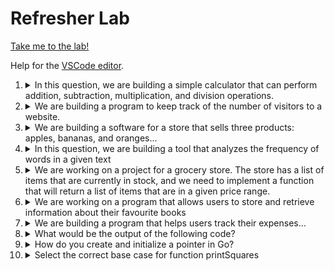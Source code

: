 # Refresher Lab

[Take me to the lab!](https://kodekloud.com/topic/refresher-lab/)

Help for the [VSCode editor](https://github.com/kodekloudhub/community-faq/blob/main/docs/vscode-tips.md).

1.  <details>
    <summary>In this question, we are building a simple calculator that can perform addition, subtraction, multiplication, and division operations.</summary>

    Complete the code in the function `calculate` to return a slice consisting of 4 elements [ `sum` of a and b, `difference` of a and b, `product` of a and b, `quotient` on dividing a by b]

    A Go file is located at `/root/code/calculator/` directory. Navigate to this file in the Explorer pane and open it.

    Expected Output

    ```
    [30 10 200 2]
    [770 630 49000 10]
    ```

    <details>
    <summary>Reveal</summary>

    ```go
    package main

    import "fmt"

    func calculate(a int, b int) []float64 {
        // Make the results slice,
        // large enough for the four results
        results := make([]float64, 4)

        // First element is sum
        results[0] = float64(a+b)
        // Second element is difference
        results[1] = float64(a-b)
        // Third element is product
        results[2] = float64(a*b)
        // Final element is quotient
        // Note the separate conversions to float64
        // of a and b here. If the division is not
        // exact, we would expect a floating point result!
        results[3] = float64(a)/float64(b)

        return results
    }

    func main() {
        fmt.Println(calculate(20, 10))
        fmt.Println(calculate(700, 70))
    }
    ```

    Now run the program

    ```bash
    cd /root/code/calculator
    go run main.go
    ```

    Note that it could also be done this way, but if you know how big you need a slice to be, it is more efficient to allocate first it using `make`, as grow operations on slices consume processor time.

    ```go
    import "fmt"

    func calculate(a int, b int) []float64 {
        // Make the results slice,
        results := []float64{}

        // Append the calculations in order
        results = append(results, float64(a+b))
        results = append(results, float64(a-b))
        results = append(results, float64(a*b))
        results = append(results, float64(a)/float64(b))

        return results
    }

    func main() {
        fmt.Println(calculate(20, 10))
        fmt.Println(calculate(700, 70))
    }
    ```

    </details>
    </details>

1.  <details>
    <summary>We are building a program to keep track of the number of visitors to a website.</summary>

    We need to store the number of active visitors in a variable and update it each time a new visitor arrives or an old visitor leaves the website.

    A Go file is located at `/root/code/visitor` directory. Navigate to this file in the Explorer pane and open it.

    Expected output
    ```
    2
    ```

    <details>
    <summary>Reveal</summary>

    Much easier than the last question :smile:

    ```go
    package main

    import "fmt"

    // Declare variable activeUserCount
    var activeUserCount int

    func entry() {
        // Hint: you can use the "++" operator to increment a variable by 1
        activeUserCount++
    }

    func exit() {
        // Hint: you can use the "--" operator to decrement a variable by 1
        activeUserCount--
    }

    func main() {
        entry()
        entry()
        exit()
        exit()
        entry()
        entry()
        fmt.Println(activeUserCount)
    }
    ```

    Run it...

    ```bash
    cd /root/code/visitor
    go run main.go
    ```

    </details>
    </details>

1.  <details>
    <summary>We are building a software for a store that sells three products: apples, bananas, and oranges...</summary>

    We need to write a function that takes the name of a product and its price as arguments and returns the price of the product with a discount applied. The discount should be `10%` for `apples` and `20%` for `bananas`. `Oranges` do not have a discount.

    A Go file is located at `/root/code/product` directory. Navigate to this file in the Explorer pane and open it.

    Expected output (TODO - Await clickup resolution)

    ```
    90
    100
    80
    80
    100
    ```

    <details>
    <summary>Reveal</summary>

    ```go
    package main

    import "fmt"

    func discountedPrice(product string, price float64) float64 {
        // Ideal opportunity for a switch!
        switch product {
        case "apple", "apples":
            // Note case for singlular and plural
            return price * 0.9
        case "banana", "bananas":
            return price * 0.8
        default:
            // The default case is no discount
            return price
        }
    }

    func main() {
        fmt.Println(discountedPrice("apples", 100))
        fmt.Println(discountedPrice("orange", 100))
        fmt.Println(discountedPrice("bananas", 100))
        fmt.Println(discountedPrice("banana", 100))
        fmt.Println(discountedPrice("oranges", 100))
    }
    ```

    Run it...

    ```bash
    cd /root/code/product
    go run main.go
    ```

    </details>
    </details>

1.  <details>
    <summary>In this question, we are building a tool that analyzes the frequency of words in a given text</summary>

    You need to implement a function `wordFrequency` that receives a string and returns a map with the frequency of each word in the string.

    A Go file is located at /root/code/frequency directory.

    Expected output

    ```
    map[The:1 brown:1 dog:1 fox:1 jumps:1 lazy:1 over:1 quick:1 the:1]
    ```

    <details>
    <summary>Reveal</summary>

    The clue is that the`strings` package has been imported, so it's likely there will be a [function that can help us](https://pkg.go.dev/strings#Fields) with splitting the sentence into words!

    ```go
    package main

    import (
        "fmt"
        "strings"
    )

    func wordFrequency(text string) map[string]int {
        // Create a map for the results
        results := make(map[string]int)
        // Break up the sentence into separate words
        words := strings.Fields(text)
        // Iterate the words, counting them into the map
        for _, word := range words {
            // Have we seen it?
            _, ok := results[word]
            if ok {
                // Yes - increment word count
                results[word]++
            } else {
                // No - new word
                results[word] = 1
            }
        }

        return results
    }

    func main() {
        text := "The quick brown fox jumps over the lazy dog"
        fmt.Println(wordFrequency(text))
    }
    ```

    Run it...

    ```bash
    cd /root/code/frequency
    go run main.go
    ```


    </details>
    </details>

1.  <details>
    <summary>We are working on a project for a grocery store. The store has a list of items that are currently in stock, and we need to implement a function that will return a list of items that are in a given price range.</summary>

    A Go file is located at `/root/code/fruit` directory.

    Expected Output:

    ```
    [{Apple 0.5} {Banana 0.25} {Orange 0.75}]
    [{Apple 0.5} {Orange 0.75}]
    [{Orange 0.75} {Pineapple 1.5}]
    ```

    <details>
    <summary>Reveal</summary>

    ```go
    package main

    import "fmt"

    type Item struct {
        Name  string
        Price float64
    }

    func getItemsInPriceRange(items []Item, minPrice, maxPrice float64) []Item {
        // Create empty slice for results
        results := []Item{}
        // Iterate items testing the price
        for _, item := range items {
            if item.Price >= minPrice && item.Price <= maxPrice {
                // Within range - append to results
                results = append(results, item)
            }
        }
        return results
    }

    func main() {
        items := []Item{
            {Name: "Apple", Price: 0.5},
            {Name: "Banana", Price: 0.25},
            {Name: "Orange", Price: 0.75},
            {Name: "Pineapple", Price: 1.5},
        }

        fmt.Println(getItemsInPriceRange(items, 0.0, 1.0))
        fmt.Println(getItemsInPriceRange(items, 0.5, 1.0))
        fmt.Println(getItemsInPriceRange(items, 0.75, 1.5))
    }
    ```

    Run it...

    ```bash
    cd /root/code/fruit
    go run main.go
    ```

    </details>
    </details>

1.  <details>
    <summary>We are working on a program that allows users to store and retrieve information about their favourite books</summary>

    We have implemented a `Book` struct to store the information for the book.

    You need to implement a function that will change the value of the `Pages` field for a given `Book`.

    Also, make the required changes in the main function.

    A Go file is located at `/root/code/book` directory.

    Expected Output:

    ```
    &{The Great Gatsby F. Scott Fitzgerald 210}
    &{To Kill a Mockingbird Harper Lee 250}
    &{Pride and Prejudice Jane Austen 295}
    ```
    
    <details>
    <summary>Reveal</summary>

    ```go
    package main

    import "fmt"


    type Book struct {
        Title  string
        Author string
        Pages  int
    }

    func updatePages(book *Book, pages int) {
        // Note we have a pointer to Book
        // No need to return anything,
        // just set the new value
        book.Pages = pages
    }

    func main() {

        /*
            Create 3 Book Structs with the following data:

            Book 1:
            Title: "The Great Gatsby"
            Author: "F. Scott Fitzgerald"
            Pages: 180

            Book 2
            Title: "To Kill a Mockingbird"
            Author: "Harper Lee"
            Pages: 281

            Book 3
            Title: "Pride and Prejudice"
            Author: "Jane Austen"
            Pages: 279
        */

        // your code for creating struct objects goes here
        // Note creating book *pointers* here on purpose
        book1 := Book{
            Title: "The Great Gatsby",
            Author: "F. Scott Fitzgerald",
            Pages: 180,
        }

        book2 := Book{
            Title: "To Kill a Mockingbird",
            Author: "Harper Lee",
            Pages: 281,
        }

        book3 := Book{
            Title: "Pride and Prejudice",
            Author: "Jane Austen",
            Pages: 279,
        }

        /*
            Update the information for Books as following:

            Book 1: Updates Page Count to 210
            Book 2: Updates Page Count to 250
            Book 3: Updates Page Count to 295

        */

        // your code for function calls to updatePages goes here
        // The function expects a pointer, so no need of &
        updatePages(book1, 210)
        updatePages(book2, 250)
        updatePages(book3, 295)
        /*
            Print all the struct objects
            fmt.Println(book)
        */

        // your code for printing objects goes here
        // The output is expected as &{...} which indicates
        // the need to print pointers, not objects. 
        // This is why we created pointer objects in the
        // first place
        fmt.Println(book1)
        fmt.Println(book2)
        fmt.Println(book3)
    }
    ```

    Run it...

    ```bash
    cd /root/code/book
    go run main.go
    ```


    It could also be done this way by *not* creating pointers initially, and using `&` wherever pointers are required:

    ```go
    package main

    import "fmt"


    type Book struct {
        Title  string
        Author string
        Pages  int
    }

    func updatePages(book *Book, pages int) {
        book.Pages = pages
    }

    func main() {
        book1 := Book{
            Title: "The Great Gatsby",
            Author: "F. Scott Fitzgerald",
            Pages: 180,
        }

        book2 := Book{
            Title: "To Kill a Mockingbird",
            Author: "Harper Lee",
            Pages: 281,
        }

        book3 := Book{
            Title: "Pride and Prejudice",
            Author: "Jane Austen",
            Pages: 279,
        }

        updatePages(&book1, 210)
        updatePages(&book2, 250)
        updatePages(&book3, 295)

        fmt.Println(&book1)
        fmt.Println(&book2)
        fmt.Println(&book3)
    }
    ```

    </details>
    </details>

1.  <details>
    <summary>We are building a program that helps users track their expenses...</summary>

    We need to create a struct called Expense to store information about an individual expense, including the name of the `expense`, the `amount`, and the `date`.

    We need to create a function called `Total` that calculates the total amount spent on expenses.

    Also, we need to create a method called `getName` on Expense struct that returns the name of the Expense.

    A Go file is located at `/root/code/store/` directory.

    Expected Output:

    ```
    120
    Grocery
    ```

    <details>
    <summary>Reveal</summary>

    ```go
    package main

    import "fmt"

    // Declare the Expense struct here
    // Note that in the decalrations of Expense below
    // the fields are not named, so we can call them what we want.
    type Expense struct {
        name string
        amount float32	// Must be float since initializers have .0
        date string
    }

    // Implement the Total function to calculate the total amount spent
    // your code goes here
    // We can tell the signature of this function
    // by how it is called below
    func Total(expenses []Expense) (total float32) {
        for _, expense := range expenses {
            total += expense.amount
        }

        // `total` is implicitly returned here
        return
    }

    // Implement the getName method on the Expense struct here
    // your code goes here
    // This must be a receiver due to how it is called below
    func (e Expense) getName() string {
        return e.name
    }

    func main() {
        expenses := []Expense{
            Expense{"Grocery", 50.0, "2022-01-01"},
            Expense{"Gas", 30.0, "2022-01-02"},
            Expense{"Restaurant", 40.0, "2022-01-03"},
        }

        fmt.Println(Total(expenses))
        fmt.Println(expenses[0].getName())
    }
    ```

    Run it...

    ```bash
    cd /root/code/store
    go run main.go
    ```

    </details>
    </details>

1.  <details>
    <summary>What would be the output of the following code?</summary>

    Given code is written in a Go file called main.go inside `/root/code/struct` directory.

    1.  ```
        Product details:
        5
        700
        Chair
        ```
    1.  ```
        Product details:
        5
        Chair
        700
        ```
    1.  ```
        Product details:
        700
        Chair
        5
        ```
    1.  ```
        Product details:
        Chair
        5
        700
        ```

    <details>
    <summary>Reveal</summary>

    > D

    Run the program

    ```bash
    cd /root/code/struct
    go run main.go
    ```

    However, you should by now know which order the output would be printed by examining the code in `main` :wink:

    </details>
    </details>

1.  <details>
    <summary>How do you create and initialize a pointer in Go?</summary>

    * `p := &i`
    * `p := new(int)*`
    * `var p **int = i*`
    * `var p = &int(5)`

    <details>
    <summary>Reveal</summary>

    > `p := &i`

    Assuming a variable `i` already exists, then the `&` operator takes the address of `i` returning a pointer to it, which is used to initialise `p` as a pointer variable.

    </details>
    </details>

1.  <details>
    <summary>Select the correct base case for function printSquares</summary>

    for input n -> prints squares for n, n-1, n-2, …… -5

    Example:

    Input: n=2; Output: 4 1 0 1 4 9 16 25

    ```go
    package main

    import "fmt"

    func printSquares(n int) {
        // base case

        fmt.Printf("%d ", n*n)
        printSquares(n - 1)
    }

    func main() {
        printSquares(2)
    }
    ```

    * `if n == 0 { return }`
    * `if n == -6 { return }`
    * `if n == -5 { return }`
    * `if n == 5 { return }`

    <details>
    <summary>Reveal</summary>

    > `if n == -6 { return }`

    This is a repeat question from the basic course. See [question 5 here](https://github.com/kodekloudhub/golang/blob/main/docs/05-using-functions.md/03-recursive-functions.md)

    </details>
    </details>

